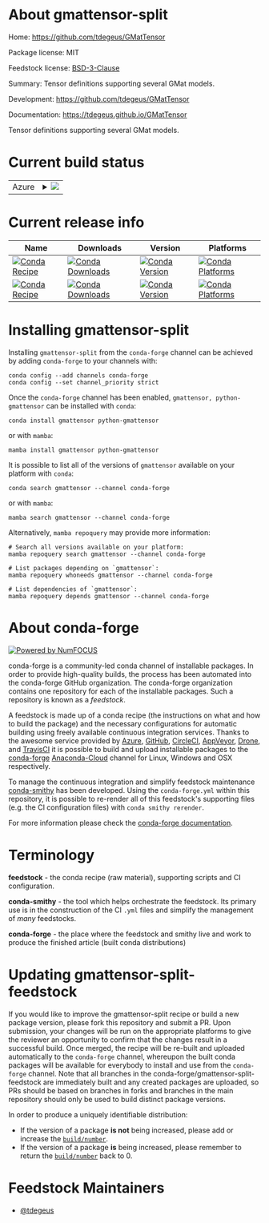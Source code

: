 About gmattensor-split
======================

Home: https://github.com/tdegeus/GMatTensor

Package license: MIT

Feedstock license: [BSD-3-Clause](https://github.com/conda-forge/gmattensor-feedstock/blob/main/LICENSE.txt)

Summary: Tensor definitions supporting several GMat models.

Development: https://github.com/tdegeus/GMatTensor

Documentation: https://tdegeus.github.io/GMatTensor

Tensor definitions supporting several GMat models.

Current build status
====================


<table>
    
  <tr>
    <td>Azure</td>
    <td>
      <details>
        <summary>
          <a href="https://dev.azure.com/conda-forge/feedstock-builds/_build/latest?definitionId=11278&branchName=main">
            <img src="https://dev.azure.com/conda-forge/feedstock-builds/_apis/build/status/gmattensor-feedstock?branchName=main">
          </a>
        </summary>
        <table>
          <thead><tr><th>Variant</th><th>Status</th></tr></thead>
          <tbody><tr>
              <td>linux_64</td>
              <td>
                <a href="https://dev.azure.com/conda-forge/feedstock-builds/_build/latest?definitionId=11278&branchName=main">
                  <img src="https://dev.azure.com/conda-forge/feedstock-builds/_apis/build/status/gmattensor-feedstock?branchName=main&jobName=linux&configuration=linux_64_" alt="variant">
                </a>
              </td>
            </tr><tr>
              <td>osx_64</td>
              <td>
                <a href="https://dev.azure.com/conda-forge/feedstock-builds/_build/latest?definitionId=11278&branchName=main">
                  <img src="https://dev.azure.com/conda-forge/feedstock-builds/_apis/build/status/gmattensor-feedstock?branchName=main&jobName=osx&configuration=osx_64_" alt="variant">
                </a>
              </td>
            </tr><tr>
              <td>osx_arm64</td>
              <td>
                <a href="https://dev.azure.com/conda-forge/feedstock-builds/_build/latest?definitionId=11278&branchName=main">
                  <img src="https://dev.azure.com/conda-forge/feedstock-builds/_apis/build/status/gmattensor-feedstock?branchName=main&jobName=osx&configuration=osx_arm64_" alt="variant">
                </a>
              </td>
            </tr><tr>
              <td>win_64</td>
              <td>
                <a href="https://dev.azure.com/conda-forge/feedstock-builds/_build/latest?definitionId=11278&branchName=main">
                  <img src="https://dev.azure.com/conda-forge/feedstock-builds/_apis/build/status/gmattensor-feedstock?branchName=main&jobName=win&configuration=win_64_" alt="variant">
                </a>
              </td>
            </tr>
          </tbody>
        </table>
      </details>
    </td>
  </tr>
</table>

Current release info
====================

| Name | Downloads | Version | Platforms |
| --- | --- | --- | --- |
| [![Conda Recipe](https://img.shields.io/badge/recipe-gmattensor-green.svg)](https://anaconda.org/conda-forge/gmattensor) | [![Conda Downloads](https://img.shields.io/conda/dn/conda-forge/gmattensor.svg)](https://anaconda.org/conda-forge/gmattensor) | [![Conda Version](https://img.shields.io/conda/vn/conda-forge/gmattensor.svg)](https://anaconda.org/conda-forge/gmattensor) | [![Conda Platforms](https://img.shields.io/conda/pn/conda-forge/gmattensor.svg)](https://anaconda.org/conda-forge/gmattensor) |
| [![Conda Recipe](https://img.shields.io/badge/recipe-python--gmattensor-green.svg)](https://anaconda.org/conda-forge/python-gmattensor) | [![Conda Downloads](https://img.shields.io/conda/dn/conda-forge/python-gmattensor.svg)](https://anaconda.org/conda-forge/python-gmattensor) | [![Conda Version](https://img.shields.io/conda/vn/conda-forge/python-gmattensor.svg)](https://anaconda.org/conda-forge/python-gmattensor) | [![Conda Platforms](https://img.shields.io/conda/pn/conda-forge/python-gmattensor.svg)](https://anaconda.org/conda-forge/python-gmattensor) |

Installing gmattensor-split
===========================

Installing `gmattensor-split` from the `conda-forge` channel can be achieved by adding `conda-forge` to your channels with:

```
conda config --add channels conda-forge
conda config --set channel_priority strict
```

Once the `conda-forge` channel has been enabled, `gmattensor, python-gmattensor` can be installed with `conda`:

```
conda install gmattensor python-gmattensor
```

or with `mamba`:

```
mamba install gmattensor python-gmattensor
```

It is possible to list all of the versions of `gmattensor` available on your platform with `conda`:

```
conda search gmattensor --channel conda-forge
```

or with `mamba`:

```
mamba search gmattensor --channel conda-forge
```

Alternatively, `mamba repoquery` may provide more information:

```
# Search all versions available on your platform:
mamba repoquery search gmattensor --channel conda-forge

# List packages depending on `gmattensor`:
mamba repoquery whoneeds gmattensor --channel conda-forge

# List dependencies of `gmattensor`:
mamba repoquery depends gmattensor --channel conda-forge
```


About conda-forge
=================

[![Powered by
NumFOCUS](https://img.shields.io/badge/powered%20by-NumFOCUS-orange.svg?style=flat&colorA=E1523D&colorB=007D8A)](https://numfocus.org)

conda-forge is a community-led conda channel of installable packages.
In order to provide high-quality builds, the process has been automated into the
conda-forge GitHub organization. The conda-forge organization contains one repository
for each of the installable packages. Such a repository is known as a *feedstock*.

A feedstock is made up of a conda recipe (the instructions on what and how to build
the package) and the necessary configurations for automatic building using freely
available continuous integration services. Thanks to the awesome service provided by
[Azure](https://azure.microsoft.com/en-us/services/devops/), [GitHub](https://github.com/),
[CircleCI](https://circleci.com/), [AppVeyor](https://www.appveyor.com/),
[Drone](https://cloud.drone.io/welcome), and [TravisCI](https://travis-ci.com/)
it is possible to build and upload installable packages to the
[conda-forge](https://anaconda.org/conda-forge) [Anaconda-Cloud](https://anaconda.org/)
channel for Linux, Windows and OSX respectively.

To manage the continuous integration and simplify feedstock maintenance
[conda-smithy](https://github.com/conda-forge/conda-smithy) has been developed.
Using the ``conda-forge.yml`` within this repository, it is possible to re-render all of
this feedstock's supporting files (e.g. the CI configuration files) with ``conda smithy rerender``.

For more information please check the [conda-forge documentation](https://conda-forge.org/docs/).

Terminology
===========

**feedstock** - the conda recipe (raw material), supporting scripts and CI configuration.

**conda-smithy** - the tool which helps orchestrate the feedstock.
                   Its primary use is in the construction of the CI ``.yml`` files
                   and simplify the management of *many* feedstocks.

**conda-forge** - the place where the feedstock and smithy live and work to
                  produce the finished article (built conda distributions)


Updating gmattensor-split-feedstock
===================================

If you would like to improve the gmattensor-split recipe or build a new
package version, please fork this repository and submit a PR. Upon submission,
your changes will be run on the appropriate platforms to give the reviewer an
opportunity to confirm that the changes result in a successful build. Once
merged, the recipe will be re-built and uploaded automatically to the
`conda-forge` channel, whereupon the built conda packages will be available for
everybody to install and use from the `conda-forge` channel.
Note that all branches in the conda-forge/gmattensor-split-feedstock are
immediately built and any created packages are uploaded, so PRs should be based
on branches in forks and branches in the main repository should only be used to
build distinct package versions.

In order to produce a uniquely identifiable distribution:
 * If the version of a package **is not** being increased, please add or increase
   the [``build/number``](https://docs.conda.io/projects/conda-build/en/latest/resources/define-metadata.html#build-number-and-string).
 * If the version of a package **is** being increased, please remember to return
   the [``build/number``](https://docs.conda.io/projects/conda-build/en/latest/resources/define-metadata.html#build-number-and-string)
   back to 0.

Feedstock Maintainers
=====================

* [@tdegeus](https://github.com/tdegeus/)

